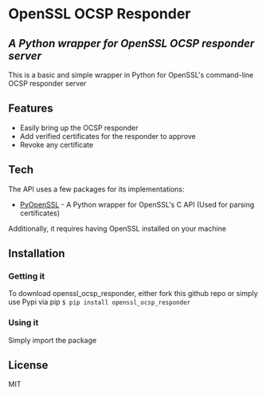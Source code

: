 # OpenSSL OCSP Responder
## _A Python wrapper for OpenSSL OCSP responder server_

This is a basic and simple wrapper in Python for OpenSSL's command-line OCSP responder server

## Features

- Easily bring up the OCSP responder
- Add verified certificates for the responder to approve
- Revoke any certificate

## Tech

The API uses a few packages for its implementations:
- [PyOpenSSL](https://pypi.org/project/pyOpenSSL/) - A Python wrapper for OpenSSL's C API (Used for parsing certificates)

Additionally, it requires having OpenSSL installed on your machine


## Installation
### Getting it
To download openssl_ocsp_responder, either fork this github repo or simply use Pypi via pip
```$ pip install openssl_ocsp_responder```

### Using it
Simply import the package 


## License
MIT